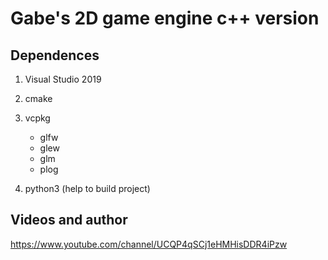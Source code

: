 # Gabe's 2D game engine c++ version

## Dependences

1. Visual Studio 2019

2. cmake

3. vcpkg

   - glfw
   - glew
   - glm
   - plog

4. python3 (help to build project)

## Videos and author

https://www.youtube.com/channel/UCQP4qSCj1eHMHisDDR4iPzw